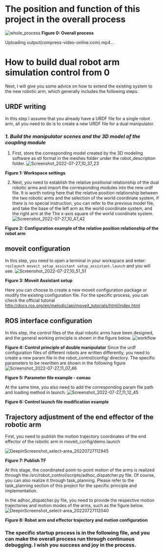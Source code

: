 
# The position and function of this project in the overall process
![whole_process](uploads/53ac7dbade0354da3920ea2671e2c36d/whole_process.png)
**Figure 0: Overall process**


Uploading output(compress-video-online.com).mp4…

# How to build dual robot arm simulation control from 0
Next, I will give you some advice on how to extend the existing system to the new robotic arm, which generally includes the following steps.
## URDF writing
In this step I assume that you already have a URDF file for a single robot arm, all you need to do is to create a new URDF file for a dual manipulator.
### *1. Build the manipulator scenes and the 3D model of the coupling module*
1. First, store the corresponding model created by the 3D modeling software as stl format in the meshes folder under the robot_description folder.
![Screenshot_2022-07-27_10_37_23](uploads/5c4f1f22fae0271366b220ce118e6f8a/Screenshot_2022-07-27_10_37_23.png)

**Figure 1: Workspace settings**

2. Next, you need to establish the relative positional relationship of the dual robotic arms and import the corresponding modules into the new urdf file. It is worth noting here that the relative position relationship between the two robotic arms and the selection of the world coordinate system, if there is no special instruction, you can refer to the previous model file, and take the base of the left arm as the world coordinate system, and the right arm at the The x-axis square of the world coordinate system.
![Screenshot_2022-07-27_10_47_42](uploads/2616f2353f6019ff0a7676164a836cf4/Screenshot_2022-07-27_10_47_42.png)

**Figure 2: Configuration example of the relative position relationship of the robot arm**
## moveit configuration
In this step, you need to open a terminal in your workspace and enter:
`roslaunch moveit_setup_assistant setup_assistant.launch`
and you will see.
![Screenshot_2022-07-27_10_51_51](uploads/5e05ed85b590acce2ed540ac3fe1bae8/Screenshot_2022-07-27_10_51_51.png)

**Figure 3: Moveit Assistant setup**

Here you can choose to create a new moveit configuration package or modify the existing configuration file. For the specific process, you can check the official tutorial
http://docs.ros.org/en/melodic/api/moveit_tutorials/html/index.html
## ROS interface configuration
In this step, the control files of the dual robotic arms have been designed, and the general working principle is shown in the figure below.
![workflow](uploads/8bae271d2aa1b3d0fc660c7ea5c2370b/workflow.png)

**Figure 4: Control principle of double manipulator**
Since the urdf configuration files of different robots are written differently, you need to create a new param file in the robot_control/config/ directory. The specific parameters to be rewritten are shown in the following figure
![Screenshot_2022-07-27_11_07_46](uploads/b6d4d34195b22adc5c239ac986819a04/Screenshot_2022-07-27_11_07_46.png)

**Figure 5: Parameter file example - comau**

At the same time, you also need to add the corresponding param file path and loading method in launch.
![Screenshot_2022-07-27_11_12_45](uploads/2db063cdca6fad1322842aa236903f82/Screenshot_2022-07-27_11_12_45.png)

**Figure 6: Control launch file modification example**

## Trajectory adjustment of the end effector of the robotic arm

First, you need to publish the motion trajectory coordinates of the end effector of the robotic arm in moveit_config/demo.launch

![DeepinScreenshot_select-area_20220727112945](uploads/4ba74b97ec12e593102ae3cd20bf339c/DeepinScreenshot_select-area_20220727112945.png)

**Figure 7: Publish TF**

At this stage, the coordinated point-to-point motion of the arms is realized through the /src/robot_control/scripts/adhoc_dispatcher.py file. Of course, you can also realize it through task_planning. Please refer to the task_planning section of this project for the specific principle and implementation.

In the adhoc_dispatcher.py file, you need to provide the respective motion trajectories and motion modes of the arms, such as the figure below.
![DeepinScreenshot_select-area_20220727112040](uploads/6d375c42e51466c88005af20a7e9dac5/DeepinScreenshot_select-area_20220727112040.png)

**Figure 8: Robot arm end effector trajectory and motion configuration**

### The specific startup process is in the following file, and you can make the overall process run through continuous debugging. I wish you success and joy in the process.
